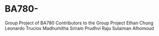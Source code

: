 # BA780-
Group Project of BA780
Contributors to the Group Project 
Ethan Chung 
Leonardo Trucios 
Madhumitha Sriram 
Prudhvi Raju 
Sulaiman Alhomoud
